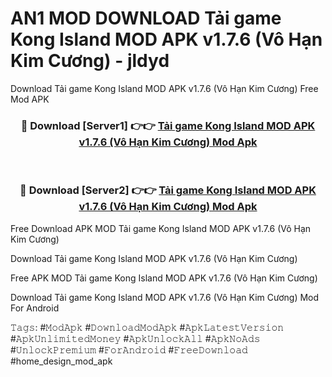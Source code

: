 # AN1 MOD DOWNLOAD Tải game Kong Island MOD APK v1.7.6 (Vô Hạn Kim Cương) - jldyd
Download Tải game Kong Island MOD APK v1.7.6 (Vô Hạn Kim Cương) Free Mod APK

<div align="center">
<h3>🔴 Download [Server1] 👉👉 <a href="https://apk-comot.site?title=Tải_game_Kong_Island_MOD_APK_v1.7.6_(Vô_Hạn_Kim_Cương)">Tải game Kong Island MOD APK v1.7.6 (Vô Hạn Kim Cương) Mod Apk</a></h3><br>

<h3>🔴 Download [Server2] 👉👉 <a href="https://apk-comot.site?title=Tải_game_Kong_Island_MOD_APK_v1.7.6_(Vô_Hạn_Kim_Cương)">Tải game Kong Island MOD APK v1.7.6 (Vô Hạn Kim Cương) Mod Apk</a></h3>
</div>


Free Download APK MOD Tải game Kong Island MOD APK v1.7.6 (Vô Hạn Kim Cương)

Download Tải game Kong Island MOD APK v1.7.6 (Vô Hạn Kim Cương) 

Free APK MOD Tải game Kong Island MOD APK v1.7.6 (Vô Hạn Kim Cương) 

Download Tải game Kong Island MOD APK v1.7.6 (Vô Hạn Kim Cương) Mod For Android

𝚃𝚊𝚐𝚜: #𝙼𝚘𝚍𝙰𝚙𝚔 #𝙳𝚘𝚠𝚗𝚕𝚘𝚊𝚍𝙼𝚘𝚍𝙰𝚙𝚔 #𝙰𝚙𝚔𝙻𝚊𝚝𝚎𝚜𝚝𝚅𝚎𝚛𝚜𝚒𝚘𝚗 #𝙰𝚙𝚔𝚄𝚗𝚕𝚒𝚖𝚒𝚝𝚎𝚍𝙼𝚘𝚗𝚎𝚢 #𝙰𝚙𝚔𝚄𝚗𝚕𝚘𝚌𝚔𝙰𝚕𝚕 #𝙰𝚙𝚔𝙽𝚘𝙰𝚍𝚜 #𝚄𝚗𝚕𝚘𝚌𝚔𝙿𝚛𝚎𝚖𝚒𝚞𝚖 #𝙵𝚘𝚛𝙰𝚗𝚍𝚛𝚘𝚒𝚍 #𝙵𝚛𝚎𝚎𝙳𝚘𝚠𝚗𝚕𝚘𝚊𝚍 #home_design_mod_apk